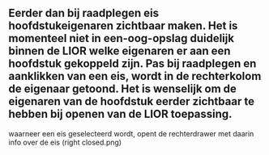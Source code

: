 Eerder dan bij raadplegen eis hoofdstukeigenaren zichtbaar maken. Het is momenteel niet in een-oog-opslag duidelijk binnen de LIOR welke eigenaren er aan een hoofdstuk gekoppeld zijn. Pas bij raadplegen en aanklikken van een eis, wordt in de rechterkolom de eigenaar getoond. Het is wenselijk om de eigenaren van de hoofdstuk eerder zichtbaar te hebben bij openen van de LIOR toepassing.
---------------------------------------------------------------------------------------------------------------
waarneer een eis geselecteerd wordt, opent de rechterdrawer met daarin info over de eis (right closed.png)